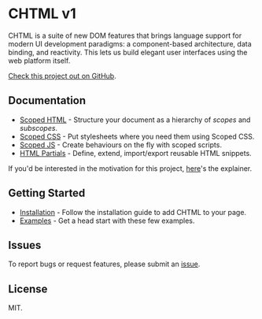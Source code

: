 # CHTML v1

CHTML is a suite of new DOM features that brings language support for modern UI development paradigms: a component-based architecture, data binding, and reactivity. This lets us build elegant user interfaces using the web platform itself.

[Check this project out on GitHub](https://github.com/web-native/chtml).

## Documentation

+ [Scoped HTML](/chtml/v1/scoped-html/) - Structure your document as a hierarchy of *scopes* and *subscopes*.
+ [Scoped CSS](/chtml/v1/scoped-css/) - Put stylesheets where you need them using Scoped CSS.
+ [Scoped JS](/chtml/v1/scoped-js/) - Create behaviours on the fly with scoped scripts.
+ [HTML Partials](/chtml/v1/html-partials/) - Define, extend, import/export reusable HTML snippets.

If you'd be interested in the motivation for this project, [here](https://github.com/web-native/docs/blob/master/chtml/v1/explainer.md)'s the explainer.

## Getting Started

+ [Installation](/chtml/v1/installation.md) - Follow the installation guide to add CHTML to your page.
+ [Examples](/chtml/v1/examples) - Get a head start with these few examples. 

## Issues

To report bugs or request features, please submit an [issue](https://github.com/web-native/chtml/issues).

## License

MIT.
